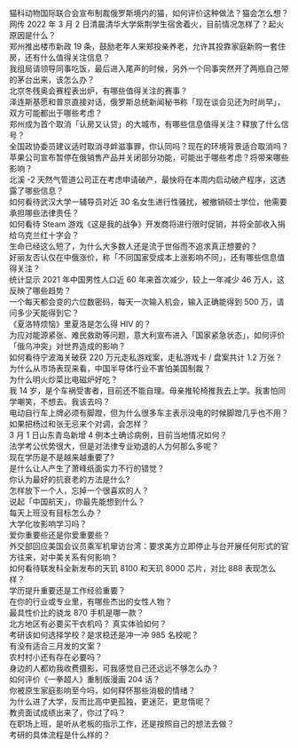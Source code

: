 猫科动物国际联合会宣布制裁俄罗斯境内的猫，如何评价这种做法？猫会怎么想？  
网传 2022 年 3 月 2 日清晨清华大学紫荆学生宿舍着火，目前情况怎样了？起火原因是什么？  
郑州推出楼市新政 19 条，鼓励老年人来郑投亲养老，允许其投靠家庭新购一套住房，还有什么值得关注信息？  
我组局请领导同事吃饭，最后进入尾声的时候，另外一个同事突然开了两瓶自己带的茅台出来，该怎么办？  
北京冬残奥会赛程表出炉，有哪些值得关注的赛事？  
泽连斯基愿和普京直接对话，俄罗斯总统新闻秘书称「现在谈会见还为时尚早」，双方可能都出于哪些考虑？  
郑州成为首个取消「认房又认贷」的大城市，有哪些信息值得关注？释放了什么信号？  
全国政协委员建议适时取消寻衅滋事罪，你认同吗？现在的环境背景适合取消吗？  
苹果公司宣布暂停在俄销售产品并关闭部分功能，可能出于哪些考虑？将带来哪些影响？  
北溪 -2 天然气管道公司正在考虑申请破产，最快将在本周内启动破产程序，这透露了哪些信息？  
如何看待武汉大学一辅导员对近 30 名女生进行性骚扰，被撤销硕士学位，他需要承担哪些法律责任？  
如何看待 Steam 游戏《这是我的战争》开发商将进行限时促销，并将全部收入捐给乌克兰红十字会？  
生命已经这么短了，为什么大多数人还是流于世俗而不追求真正想要的？  
好丽友否认仅在中俄涨价，称「不同国家受成本上涨影响不同」，还有哪些信息值得关注？  
统计显示 2021 年中国男性人口近 60 年来首次减少，较上一年减少 46 万人，这反映了哪些趋势？  
一个每天都会变的六位数密码，每天一次输入机会，输入正确能得到 500 万，请问多少天能得到它？  
《夏洛特烦恼》里夏洛是怎么得 HIV 的？  
为应对能源紧张、难民救助等问题，意大利宣布进入「国家紧急状态」，如何评价「俄乌冲突」对世界造成的影响？  
如何看待宁波海关破获 220 万元走私游戏案，走私游戏卡 / 盘案共计 1.2 万张？  
为什么从市场表现来看，中国半导体行业不害怕美国制裁？  
为什么明火炒菜比电磁炉好吃？  
我 14 岁，是个车祸受害者，目前还不能自理。母亲推轮椅推我去上学。我害怕同学嘲笑，不想去。我该去吗？  
电动自行车上牌必须有脚蹬，但为什么很多车主表示没电的时候脚蹬几乎也不用？  
如果把杨过和张无忌来个对调，会怎样？  
3 月 1 日山东青岛新增 4 例本土确诊病例，目前当地情况如何？  
法学考公优势很大，但是对法律专业劝退的人为何那么多呢？  
现在学历是不是越来越重要了?  
是什么让人产生了萧峰纸面实力不行的错觉？  
你认为最好的抗衰老的方法是什么?  
怎样放下一个人，忘掉一个很喜欢的人？  
说起「中国航天」，你最先能想到什么？  
每天上班没有目标怎么办？  
大学化妆影响学习吗？  
爱你重要些还是你爱重要些？  
外交部回应美国会议员乘军机窜访台湾：要求美方立即停止与台开展任何形式的官方往来，对中美关系有何影响？  
如何看待联发科全新发布的天玑 8100 和天玑 8000 芯片，对比 888 表现怎么样？  
学历提升重要还是工作经验重要？  
在你的行业或专业里，有哪些杰出的女性人物？  
最具性价比的骁龙 870 手机是哪一款？  
北方地区有必要买干衣机吗？ 真实体验如何？  
考研该如何选择学校？是求稳还是冲一冲 985 名校呢？  
有没有适合三月发的文案？  
农村村小还有存在必要吗？  
身边的人都劝我收费摄影，可我感觉自己还远远不够怎么办？  
如何评价《一拳超人》重制版漫画 204 话？  
你被原生家庭影响至今吗，如何释怀那些消极的情绪？  
为什么进了大学，反而比高中更孤独，更迷茫，更怠惰呢？  
教资面试成绩出来了，你过了吗？  
在职场上班，是听从老板的指示工作，还是按照自己的想法去做？  
考研的具体流程是什么样的？  
